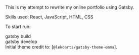 This is my attempt to rewrite my online portfolio using Gatsby.

Skills used: React, JavaScript, HTML, CSS

To start run:

gatsby build <br />
gatsby develop
<br />
Initial theme credit to: [`@lekoarts/gatsby-theme-emma`].
